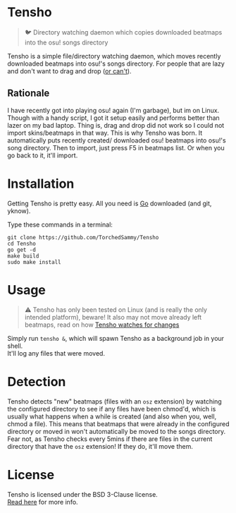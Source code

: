 # Tensho
> 🐦 Directory watching daemon which copies downloaded beatmaps into the osu! songs directory

Tensho is a simple file/directory watching daemon, which moves recently downloaded
beatmaps into osu!'s songs directory. For people that are lazy and don't want to
drag and drop ([or can't](#Rationale)).

## Rationale
I have recently got into playing osu! again (I'm garbage), but im on Linux. Though
with a handy script, I got it setup easily and performs better than lazer on my bad
laptop. Thing is, drag and drop did not work so I could not import skins/beatmaps
in that way. This is why Tensho was born. It automatically puts recently created/
downloaded osu! beatmaps into osu!'s song directory. Then to import, just press F5
in beatmaps list. Or when you go back to it, it'll import.

# Installation
Getting Tensho is pretty easy. All you need is [Go](https://go.dev) downloaded (and git, yknow).

Type these commands in a terminal:  
```
git clone https://github.com/TorchedSammy/Tensho
cd Tensho
go get -d
make build
sudo make install
```  

# Usage
> ⚠️ Tensho has only been tested on Linux (and is really the only intended platform),
beware!
> It also may not move already left beatmaps, read on how
[Tensho watches for changes](#Detection)

Simply run `tensho &`, which will spawn Tensho as a background job in your shell.  
It'll log any files that were moved.

# Detection
Tensho detects "new" beatmaps (files with an `osz` extension) by watching the
configured directory to see if any files have been chmod'd, which is usually what
happens when a while is created (and also when you, well, chmod a file).
This means that beatmaps that were already in the configured directory or moved in
won't automatically be moved to the songs directory. Fear not, as Tensho checks
every 5mins if there are files in the current directory that have the `osz` extension!
If they do, it'll move them.

# License
Tensho is licensed under the BSD 3-Clause license.  
[Read here](LICENSE) for more info.

